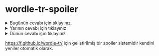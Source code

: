 # wordle-tr-spoiler

<details>
  <summary>Bugünün cevabı için tıklayınız.</summary>
  <br>
    <b> şuara </b>
</details>

<details>
  <summary>Yarının cevabı için tıklayınız</summary>
  <br>
   <b> kollu </b>
</details>

<details>
  <summary>Dünün cevabı için tıklayınız </summary>
  <br>
  <b> fitin </b>
</details>

https://f.github.io/wordle-tr/ için geliştirilmiş bir spoiler sistemidir kendini yeniler otomatik olarak.

